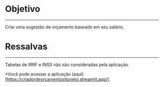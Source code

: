 # Objetivo
---
 Criar uma sugestão de orçamento baseado em seu salário.

 # Ressalvas
 --- 
 Tabelas de IRRF e INSS não são consideradas pela aplicação.

 *Você pode acessar a aplicação (aqui)[https://criadordeorcamentosltpneto.streamlit.app/].
